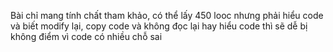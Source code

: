 Bài chỉ mang tính chất tham khảo, có thể lấy 450 looc nhưng phải hiểu code và biết modify lại, copy code và không đọc lại hay hiểu code thì sẽ dễ bị không điểm vì code có nhiều chỗ sai
